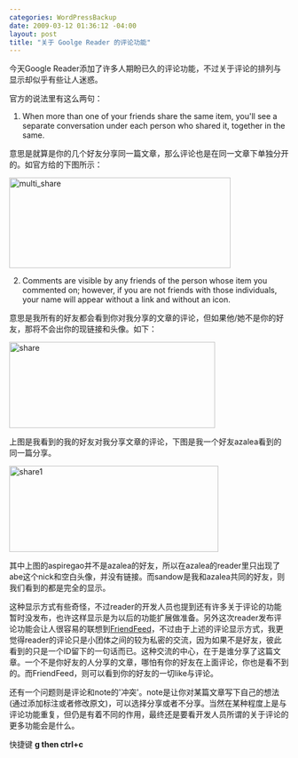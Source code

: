 ```yaml
--- 
categories: WordPressBackup
date: 2009-03-12 01:36:12 -04:00
layout: post
title: "关于 Goolge Reader 的评论功能"
---
```

今天Google Reader添加了许多人期盼已久的评论功能，不过关于评论的排列与显示却似乎有些让人迷惑。

<!--more-->

官方的说法里有这么两句：
1. When more than one of your friends share the same item, you'll see a separate conversation under each person who shared it, together in the same.

意思是就算是你的几个好友分享同一篇文章，那么评论也是在同一文章下单独分开的。如官方给的下图所示：

<a href="http://1.bp.blogspot.com/_QriD2y6VZ-Y/Sbg2Z-s_zWI/AAAAAAAADgc/ZD_NaA4JvlI/s1600-h/multi_share.png"><img class="aligncenter size-medium wp-image-1969" title="multi_share" src="http://ztnote.files.wordpress.com/2009/03/multi_share.png?w=399" alt="multi_share" width="399" height="163" /></a>

2. Comments are visible by any friends of the person whose item you commented on; however, if you are not friends with those individuals, your name will appear without a link and without an icon.

意思是我所有的好友都会看到你对我分享的文章的评论，但如果他/她不是你的好友，那将不会出你的现链接和头像。如下：

<img class="aligncenter size-full wp-image-1970" title="share" src="http://ztnote.files.wordpress.com/2009/03/share.png" alt="share" width="371" height="155" />

上图是我看到的我的好友对我分享文章的评论，下图是我一个好友azalea看到的同一篇分享。

<img class="aligncenter size-full wp-image-1971" title="share1" src="http://ztnote.files.wordpress.com/2009/03/share1.png" alt="share1" width="377" height="155" />

其中上图的aspiregao并不是azalea的好友，所以在azalea的reader里只出现了abe这个nick和空白头像，并没有链接。而sandow是我和azalea共同的好友，则我们看到的都是完全的显示。

这种显示方式有些奇怪，不过reader的开发人员也提到还有许多关于评论的功能暂时没发布，也许这样显示是为以后的功能扩展做准备。另外这次reader发布评论功能会让人很容易的联想到<a href="https://friendfeed.com/pala" target="_blank">FriendFeed</a>，不过由于上述的评论显示方式，我更觉得reader的评论只是小团体之间的较为私密的交流，因为如果不是好友，彼此看到的只是一个ID留下的一句话而已。这种交流的中心，在于是谁分享了这篇文章。一个不是你好友的人分享的文章，哪怕有你的好友在上面评论，你也是看不到的。而FriendFeed，则可以看到你的好友的一切like与评论。

还有一个问题则是评论和note的'冲突'。note是让你对某篇文章写下自己的想法(通过添加标注或者修改原文)，可以选择分享或者不分享。当然在某种程度上是与评论功能重复，但仍是有着不同的作用，最终还是要看开发人员所谓的关于评论的更多功能会是什么。

快捷键 <strong>g then ctrl+c</strong>
